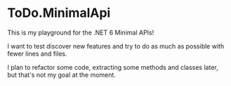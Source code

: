 # ToDo.MinimalApi

This is my playground for the .NET 6 Minimal APIs!

I want to test discover new features and try to do as much as possible with fewer lines and files.

I plan to refactor some code, extracting some methods and classes later, but that's not my goal at the moment.